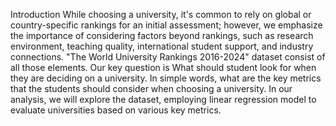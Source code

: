Introduction
While choosing a university, it's common to rely on global or country-specific rankings for an initial assessment; however, we emphasize the importance of considering factors beyond rankings, such as research environment, teaching quality, international student support, and industry connections. "The World University Rankings 2016-2024" dataset consist of all those elements. Our key question is What should student look for when they are deciding on a university. In simple words, what are the key metrics that the students should consider when choosing a university. In our analysis, we will explore the dataset, employing linear regression model to evaluate universities based on various key metrics.
